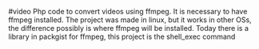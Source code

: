 #video
Php code to convert videos using ffmpeg. It is necessary to have ffmpeg installed.
The project was made in linux, but it works in other OSs, the difference possibly is where ffmpeg will be installed. Today there is a library in packgist for ffmpeg, this project is the shell_exec command

